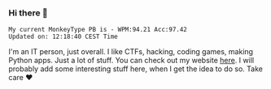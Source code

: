 ### Hi there 👋
<!-- PB START -->
```
My current MonkeyType PB is - WPM:94.21 Acc:97.42
Updated on: 12:18:40 CEST Time
```
<!-- PB END -->
I'm an IT person, just overall. I like CTFs, hacking, coding games, making Python apps. Just a lot of stuff.
You can check out my website [here](https://skill3472.github.io/).
I will probably add some interesting stuff here, when I get the idea to do so. Take care ❤️
